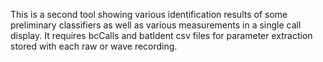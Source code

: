 This is a second tool showing various identification results of some preliminary classifiers as well as various measurements in a single call display. It requires bcCalls and batIdent csv files for parameter extraction stored with each raw or wave recording. 
